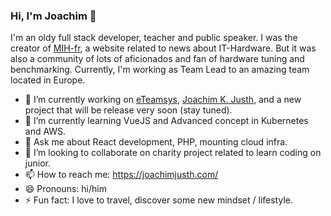 ### Hi, I'm Joachim 👋

I'm an oldy full stack developer, teacher and public speaker. I was the creator of [MIH-fr](https://web.archive.org/web/20081102000256/http://www.mih-fr.net/), a website related to news about IT-Hardware. But it was also a community of lots of aficionados and fan of hardware tuning and benchmarking.
Currently, I'm working as Team Lead to an amazing team located in Europe.

- 🔭 I’m currently working on [eTeamsys](https://www.eteamsys.com), [Joachim K. Justh](https://joachimjusth.com), and a new project that will be release very soon (stay tuned).
- 🌱 I’m currently learning VueJS and Advanced concept in Kubernetes and AWS.
- 💬 Ask me about React development, PHP, mounting cloud infra.
- 👯 I’m looking to collaborate on charity project related to learn coding on junior.
- 📫 How to reach me: https://joachimjusth.com/
- 😄 Pronouns: hi/him
- ⚡ Fun fact: I love to travel, discover some new mindset / lifestyle. 